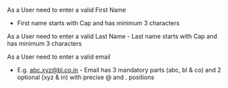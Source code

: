 As a User need to enter
 a valid First Name
- First name starts with Cap and has
minimum 3 characters


As a User need to enter
a valid Last
Name - Last name starts with Cap and has
minimum 3 characters

As a User need to enter
 a valid email
- E.g. abc.xyz@bl.co.in - Email has 3 mandatory parts (abc, bl
& co) and 2 optional (xyz & in) with
precise @ and . positions

